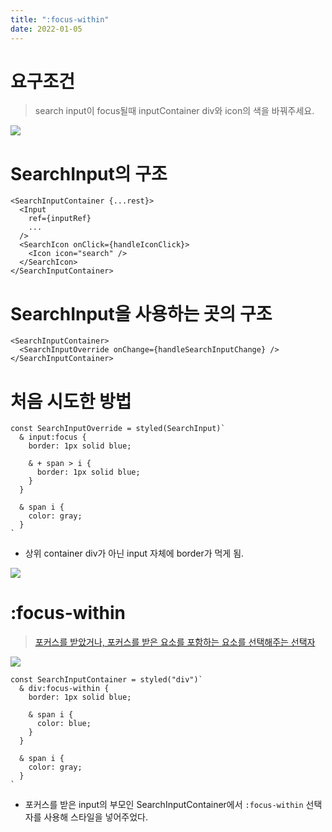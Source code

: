 ```yaml
---
title: ":focus-within"
date: 2022-01-05
---
```


# 요구조건

> search input이 focus될때 inputContainer div와 icon의 색을 바꿔주세요.

![](https://images.velog.io/images/nsunny0908/post/a2ff9b31-8cea-4d66-a4d2-b9c3117e9fe6/Untitled.png)

# SearchInput의 구조

```tsx
<SearchInputContainer {...rest}>
  <Input
    ref={inputRef}
    ...
  />
  <SearchIcon onClick={handleIconClick}>
    <Icon icon="search" />
  </SearchIcon>
</SearchInputContainer>
```

# SearchInput을 사용하는 곳의 구조

```tsx
<SearchInputContainer>
  <SearchInputOverride onChange={handleSearchInputChange} />
</SearchInputContainer>
```

# 처음 시도한 방법

```tsx
const SearchInputOverride = styled(SearchInput)`
  & input:focus {
    border: 1px solid blue;

    & + span > i {
      border: 1px solid blue;
    }
  }

  & span i {
    color: gray;
  }
`
```

- 상위 container div가 아닌 input 자체에 border가 먹게 됨.

![](https://images.velog.io/images/nsunny0908/post/cb7c51f3-f4a6-45aa-b9a3-aed7df500c69/Untitled-1.png)

# :focus-within

> [포커스를 받았거나, 포커스를 받은 요소를 포함하는 요소를 선택해주는 선택자](https://developer.mozilla.org/ko/docs/Web/CSS/:focus-within)

![](https://images.velog.io/images/nsunny0908/post/cb7c51f3-f4a6-45aa-b9a3-aed7df500c69/Untitled-1.png)

```tsx
const SearchInputContainer = styled("div")`
  & div:focus-within {
    border: 1px solid blue;

    & span i {
      color: blue;
    }
  }

  & span i {
    color: gray;
  }
`
```

- 포커스를 받은 input의 부모인 SearchInputContainer에서 `:focus-within` 선택자를 사용해 스타일을 넣어주었다.
